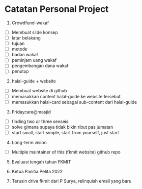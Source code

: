 # Catatan Personal Project

1. Crowdfund-wakaf
- [ ] Membuat slide konsep
- [ ] latar belakang
- [ ] tujuan
- [ ] metode
- [ ] badan wakaf
- [ ] peminjam uang wakaf
- [ ] pengembangan dana wakaf
- [ ] penutup

2. halal-guide + website
- [ ] Membuat website di github
- [ ] memasukkan content halal-guide ke website tersebut
- [ ] memasukkan halal-card sebagai sub-content dari halal-guide

3. Fridaycare@masjid
- [ ] finding two or three senseis
- [ ] solve gimana supaya tidak bikin ribut pas jumatan
- [ ] start small, start simple, start from yourself, just start

4. Long-term vision
- [ ] Multiple maintainer of this (fkmit website) github repo

5. Evaluasi tengah tahun FKMIT

6. Ketua Panitia Pelita 2022

7. Terusin drive fkmit dari P Surya, relinquish email yang baru
